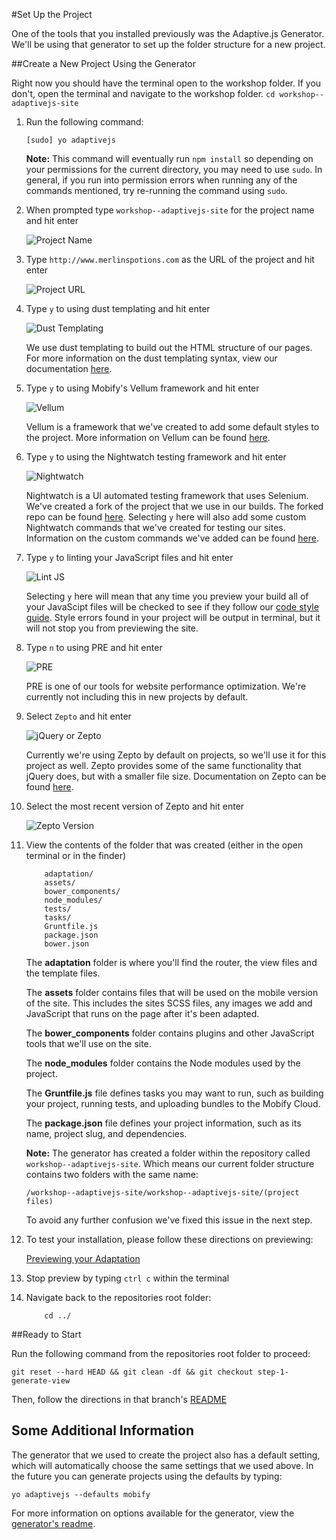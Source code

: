 #Set Up the Project

One of the tools that you installed previously was the Adaptive.js Generator. We'll be using that generator to set up the folder structure for a new project.

##Create a New Project Using the Generator

Right now you should have the terminal open to the workshop folder. If you don't, open the terminal and navigate to the workshop folder.
    ```
    cd workshop--adaptivejs-site
    ```

1. Run the following command:

    ```
    [sudo] yo adaptivejs
    ```

    **Note:** This command will eventually run `npm install` so depending on your permissions for the current directory, you may need to use `sudo`. 
    In general, if you run into permission errors when running any of the commands mentioned, try re-running the command using `sudo`.

2. When prompted type `workshop--adaptivejs-site` for the project name and hit enter

    ![Project Name](https://s3.amazonaws.com/uploads.hipchat.com/15359/64553/UAfzq5whtPon5UV/Screen%20Shot%202015-01-22%20at%204.12.37%20PM.png)

3. Type `http://www.merlinspotions.com` as the URL of the project and hit enter

    ![Project URL](https://s3.amazonaws.com/uploads.hipchat.com/15359/64553/7buMlNzOgC2laMf/Screen%20Shot%202015-01-22%20at%204.13.48%20PM.png)

4. Type `y` to using dust templating and hit enter

    ![Dust Templating](https://s3.amazonaws.com/uploads.hipchat.com/15359/64553/oqbf2lAduDXzTTk/Screen%20Shot%202015-01-22%20at%204.55.01%20PM.png)

    We use dust templating to build out the HTML structure of our pages. For more information on the dust templating syntax, view our documentation [here](https://cloud.mobify.com/docs/adaptivejs/adapting/dustjs-cheat-sheet/).

5. Type `y` to using Mobify's Vellum framework and hit enter

    ![Vellum](https://s3.amazonaws.com/uploads.hipchat.com/15359/64553/yVuAllBWOV3DbdI/Screen%20Shot%202015-01-22%20at%204.18.08%20PM.png)

    Vellum is a framework that we've created to add some default styles to the project. More information on Vellum can be found [here](https://github.com/mobify/vellum).

6. Type `y` to using the Nightwatch testing framework and hit enter
    
    ![Nightwatch](https://s3.amazonaws.com/uploads.hipchat.com/15359/64553/5xGrRACwJ0wklx3/Screen%20Shot%202015-01-22%20at%204.19.05%20PM.png)

    Nightwatch is a UI automated testing framework that uses Selenium. We've created a fork of the project that we use in our builds. The forked repo can be found [here](https://github.com/mobify/nightwatch). Selecting `y` here will also add some custom Nightwatch commands that we've created for testing our sites. Information on the custom commands we've added can be found [here](https://github.com/mobify/nightwatch-commands).

7. Type `y` to linting your JavaScript files and hit enter

    ![Lint JS](https://s3.amazonaws.com/uploads.hipchat.com/15359/64553/DD9IwuARtzyxoQo/Screen%20Shot%202015-01-22%20at%204.19.44%20PM.png)

    Selecting `y` here will mean that any time you preview your build all of your JavaScipt files will be checked to see if they follow our [code style guide](https://github.com/mobify/mobify-code-style). Style errors found in your project will be output in terminal, but it will not stop you from previewing the site.

8. Type `n` to using PRE and hit enter

    ![PRE](https://s3.amazonaws.com/uploads.hipchat.com/15359/64553/zW1rEVD0zVEHLMi/Screen%20Shot%202015-01-22%20at%204.20.17%20PM.png)

    PRE is one of our tools for website performance optimization. We're currently not including this in new projects by default.

9. Select `Zepto` and hit enter

    ![jQuery or Zepto](https://s3.amazonaws.com/uploads.hipchat.com/15359/64553/eytQdVG1wlvW7Ro/Screen%20Shot%202015-01-22%20at%204.20.50%20PM.png)

    Currently we're using Zepto by default on projects, so we'll use it for this project as well. Zepto provides some of the same functionality that jQuery does, but with a smaller file size. Documentation on Zepto can be found [here](http://zeptojs.com/).

10. Select the most recent version of Zepto and hit enter

    ![Zepto Version](https://s3.amazonaws.com/uploads.hipchat.com/15359/64553/pgGyeLJEcpGlkbC/Screen%20Shot%202015-01-22%20at%204.21.34%20PM.png)

11. View the contents of the folder that was created (either in the open terminal or in the finder)

    ```
        adaptation/
        assets/
        bower_components/
        node_modules/
        tests/
        tasks/
        Gruntfile.js
        package.json
        bower.json
    ```

    The **adaptation** folder is where you'll find the router, the view files and the template files.

    The **assets** folder contains files that will be used on the mobile version of the site. This includes the sites SCSS files, any images we add and JavaScript that runs on the page after it's been adapted.

    The **bower_components** folder contains plugins and other JavaScript tools that we'll use on the site.

    The **node_modules** folder contains the Node modules used by the project.

    The **Gruntfile.js** file defines tasks you may want to run, such as building your project, running tests, and uploading bundles to the Mobify Cloud.

    The **package.json** file defines your project information, such as its name, project slug, and dependencies.


    **Note:** The generator has created a folder within the repository called `workshop--adaptivejs-site`. Which means our current folder structure contains two folders with the same name:

        /workshop--adaptivejs-site/workshop--adaptivejs-site/(project files)

    To avoid any further confusion we've fixed this issue in the next step.

12. To test your installation, please follow these directions on previewing:

    [Previewing your Adaptation](https://cloud.mobify.com/docs/adaptivejs/getting-started/new-project/#/start-adaptivejs-server)

13. Stop preview by typing `ctrl c` within the terminal
14. Navigate back to the repositories root folder:
    ```
        cd ../
    ```


##Ready to Start

Run the following command from the repositories root folder to proceed:

```
git reset --hard HEAD && git clean -df && git checkout step-1-generate-view
```

Then, follow the directions in that branch's [README](https://github.com/mobify/workshop--adaptivejs-site/blob/step-1-generate-view/README.md)

## Some Additional Information

The generator that we used to create the project also has a default setting, which will automatically choose the same settings that we used above. In the future you can generate projects using the defaults by typing:

```
yo adaptivejs --defaults mobify
```

For more information on options available for the generator, view the [generator's readme](https://github.com/mobify/generator-adaptivejs).

